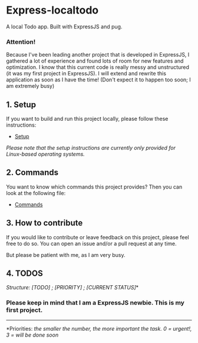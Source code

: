 # Express-localtodo
A local Todo app. Built with ExpressJS and pug.

### Attention!
Because I've been leading another project that is developed in ExpressJS, I gathered a lot of experience and found lots of room for new features and optimization. I know that this current code is really messy and unstructured (it was my first project in ExpressJS). I will extend and rewrite this application as soon as I have the time! (Don't expect it to happen too soon; I am extremely busy)

## 1. Setup

If you want to build and run this project locally, please follow these instructions:

- [Setup](docs/setup.md) 

*Please note that the setup instructions are currently only provided for Linux-based operating systems.*

## 2. Commands

You want to know which commands this project provides? Then you can look at the following file:
- [Commands](docs/commands.md)

## 3. How to contribute

If you would like to contribute or leave feedback on this project, please feel free to do so.
You can open an issue and/or a pull request at any time.

But please be patient with me, as I am very busy.

## 4. TODOS

*Structure: [TODO] ; [PRIORITY] ; [CURRENT STATUS]**


### Please keep in mind that I am a ExpressJS newbie. This is my first project.


---

*Priorities:
*the smaller the number, the more important the task. 0 = urgent!, 3 = will be done soon*
